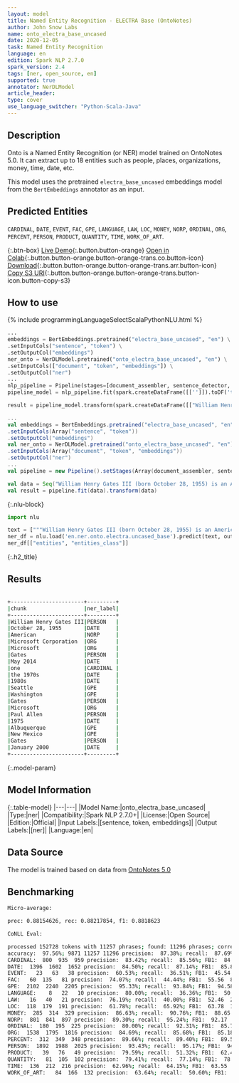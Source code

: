 ```yaml
---
layout: model
title: Named Entity Recognition - ELECTRA Base (OntoNotes)
author: John Snow Labs
name: onto_electra_base_uncased
date: 2020-12-05
task: Named Entity Recognition
language: en
edition: Spark NLP 2.7.0
spark_version: 2.4
tags: [ner, open_source, en]
supported: true
annotator: NerDLModel
article_header:
type: cover
use_language_switcher: "Python-Scala-Java"
---
```


## Description

Onto is a Named Entity Recognition (or NER) model trained on OntoNotes 5.0. It can extract up to 18 entities such as people, places, organizations, money, time, date, etc.

This model uses the pretrained `electra_base_uncased` embeddings model from the `BertEmbeddings` annotator as an input.

## Predicted Entities

`CARDINAL`, `DATE`, `EVENT`, `FAC`, `GPE`, `LANGUAGE`, `LAW`, `LOC`, `MONEY`, `NORP`, `ORDINAL`, `ORG`, `PERCENT`, `PERSON`, `PRODUCT`, `QUANTITY`, `TIME`, `WORK_OF_ART`.

{:.btn-box}
[Live Demo](https://demo.johnsnowlabs.com/public/NER_EN_18){:.button.button-orange}
[Open in Colab](https://colab.research.google.com/github/JohnSnowLabs/spark-nlp-workshop/blob/master/tutorials/streamlit_notebooks/NER_EN.ipynb){:.button.button-orange.button-orange-trans.co.button-icon}
[Download](https://s3.amazonaws.com/auxdata.johnsnowlabs.com/public/models/onto_electra_base_uncased_en_2.7.0_2.4_1607203076517.zip){:.button.button-orange.button-orange-trans.arr.button-icon}
[Copy S3 URI](s3://auxdata.johnsnowlabs.com/public/models/onto_electra_base_uncased_en_2.7.0_2.4_1607203076517.zip){:.button.button-orange.button-orange-trans.button-icon.button-copy-s3}

## How to use

<div class="tabs-box" markdown="1">
{% include programmingLanguageSelectScalaPythonNLU.html %}

```python
...
embeddings = BertEmbeddings.pretrained("electra_base_uncased", "en") \
.setInputCols("sentence", "token") \
.setOutputCol("embeddings")
ner_onto = NerDLModel.pretrained("onto_electra_base_uncased", "en") \
.setInputCols(["document", "token", "embeddings"]) \
.setOutputCol("ner")
...        
nlp_pipeline = Pipeline(stages=[document_assembler, sentence_detector, tokenizer, embeddings, ner_onto, ner_converter])
pipeline_model = nlp_pipeline.fit(spark.createDataFrame([['']]).toDF('text'))

result = pipeline_model.transform(spark.createDataFrame([["William Henry Gates III (born October 28, 1955) is an American business magnate, software developer, investor, and philanthropist. He is best known as the co-founder of Microsoft Corporation. During his career at Microsoft, Gates held the positions of chairman, chief executive officer (CEO), president and chief software architect, while also being the largest individual shareholder until May 2014. He is one of the best-known entrepreneurs and pioneers of the microcomputer revolution of the 1970s and 1980s. Born and raised in Seattle, Washington, Gates co-founded Microsoft with childhood friend Paul Allen in 1975, in Albuquerque, New Mexico; it went on to become the world's largest personal computer software company. Gates led the company as chairman and CEO until stepping down as CEO in January 2000, but he remained chairman and became chief software architect. During the late 1990s, Gates had been criticized for his business tactics, which have been considered anti-competitive. This opinion has been upheld by numerous court rulings. In June 2006, Gates announced that he would be transitioning to a part-time role at Microsoft and full-time work at the Bill & Melinda Gates Foundation, the private charitable foundation that he and his wife, Melinda Gates, established in 2000. He gradually transferred his duties to Ray Ozzie and Craig Mundie. He stepped down as chairman of Microsoft in February 2014 and assumed a new post as technology adviser to support the newly appointed CEO Satya Nadella."]], ["text"]))
```

```scala
...
val embeddings = BertEmbeddings.pretrained("electra_base_uncased", "en")
.setInputCols(Array("sentence", "token"))
.setOutputCol("embeddings")
val ner_onto = NerDLModel.pretrained("onto_electra_base_uncased", "en")
.setInputCols(Array("document", "token", "embeddings"))
.setOutputCol("ner")
...
val pipeline = new Pipeline().setStages(Array(document_assembler, sentence_detector, tokenizer, embeddings, ner_onto, ner_converter))

val data = Seq("William Henry Gates III (born October 28, 1955) is an American business magnate, software developer, investor, and philanthropist. He is best known as the co-founder of Microsoft Corporation. During his career at Microsoft, Gates held the positions of chairman, chief executive officer (CEO), president and chief software architect, while also being the largest individual shareholder until May 2014. He is one of the best-known entrepreneurs and pioneers of the microcomputer revolution of the 1970s and 1980s. Born and raised in Seattle, Washington, Gates co-founded Microsoft with childhood friend Paul Allen in 1975, in Albuquerque, New Mexico; it went on to become the world's largest personal computer software company. Gates led the company as chairman and CEO until stepping down as CEO in January 2000, but he remained chairman and became chief software architect. During the late 1990s, Gates had been criticized for his business tactics, which have been considered anti-competitive. This opinion has been upheld by numerous court rulings. In June 2006, Gates announced that he would be transitioning to a part-time role at Microsoft and full-time work at the Bill & Melinda Gates Foundation, the private charitable foundation that he and his wife, Melinda Gates, established in 2000. He gradually transferred his duties to Ray Ozzie and Craig Mundie. He stepped down as chairman of Microsoft in February 2014 and assumed a new post as technology adviser to support the newly appointed CEO Satya Nadella.").toDF("text")
val result = pipeline.fit(data).transform(data)
```

{:.nlu-block}
```python
import nlu

text = ["""William Henry Gates III (born October 28, 1955) is an American business magnate, software developer, investor, and philanthropist. He is best known as the co-founder of Microsoft Corporation. During his career at Microsoft, Gates held the positions of chairman, chief executive officer (CEO), president and chief software architect, while also being the largest individual shareholder until May 2014. He is one of the best-known entrepreneurs and pioneers of the microcomputer revolution of the 1970s and 1980s. Born and raised in Seattle, Washington, Gates co-founded Microsoft with childhood friend Paul Allen in 1975, in Albuquerque, New Mexico; it went on to become the world's largest personal computer software company. Gates led the company as chairman and CEO until stepping down as CEO in January 2000, but he remained chairman and became chief software architect. During the late 1990s, Gates had been criticized for his business tactics, which have been considered anti-competitive. This opinion has been upheld by numerous court rulings. In June 2006, Gates announced that he would be transitioning to a part-time role at Microsoft and full-time work at the Bill & Melinda Gates Foundation, the private charitable foundation that he and his wife, Melinda Gates, established in 2000. He gradually transferred his duties to Ray Ozzie and Craig Mundie. He stepped down as chairman of Microsoft in February 2014 and assumed a new post as technology adviser to support the newly appointed CEO Satya Nadella."""]
ner_df = nlu.load('en.ner.onto.electra.uncased_base').predict(text, output_level='chunk')
ner_df[["entities", "entities_class"]]
```

</div>

{:.h2_title}
## Results

```bash

+-----------------------+---------+
|chunk                  |ner_label|
+-----------------------+---------+
|William Henry Gates III|PERSON   |
|October 28, 1955       |DATE     |
|American               |NORP     |
|Microsoft Corporation  |ORG      |
|Microsoft              |ORG      |
|Gates                  |PERSON   |
|May 2014               |DATE     |
|one                    |CARDINAL |
|the 1970s              |DATE     |
|1980s                  |DATE     |
|Seattle                |GPE      |
|Washington             |GPE      |
|Gates                  |PERSON   |
|Microsoft              |ORG      |
|Paul Allen             |PERSON   |
|1975                   |DATE     |
|Albuquerque            |GPE      |
|New Mexico             |GPE      |
|Gates                  |PERSON   |
|January 2000           |DATE     |
+-----------------------+---------+

```

{:.model-param}
## Model Information

{:.table-model}
|---|---|
|Model Name:|onto_electra_base_uncased|
|Type:|ner|
|Compatibility:|Spark NLP 2.7.0+|
|License:|Open Source|
|Edition:|Official|
|Input Labels:|[sentence, token, embeddings]|
|Output Labels:|[ner]|
|Language:|en|

## Data Source

The model is trained based on data from [OntoNotes 5.0](https://catalog.ldc.upenn.edu/LDC2013T19)

## Benchmarking

```bash
Micro-average:

prec: 0.88154626, rec: 0.88217854, f1: 0.8818623

CoNLL Eval:

processed 152728 tokens with 11257 phrases; found: 11296 phrases; correct: 9871.
accuracy:  97.56%; 9871 11257 11296 precision:  87.38%; recall:  87.69%; FB1:  87.54
CARDINAL:  800  935  959 precision:  83.42%; recall:  85.56%; FB1:  84.48  959
DATE:  1396  1602  1652 precision:  84.50%; recall:  87.14%; FB1:  85.80  1652
EVENT:   23   63   38 precision:  60.53%; recall:  36.51%; FB1:  45.54  38
FAC:   60  135   81 precision:  74.07%; recall:  44.44%; FB1:  55.56  81
GPE:  2102  2240  2205 precision:  95.33%; recall:  93.84%; FB1:  94.58  2205
LANGUAGE:    8   22   10 precision:  80.00%; recall:  36.36%; FB1:  50.00  10
LAW:   16   40   21 precision:  76.19%; recall:  40.00%; FB1:  52.46  21
LOC:  118  179  191 precision:  61.78%; recall:  65.92%; FB1:  63.78  191
MONEY:  285  314  329 precision:  86.63%; recall:  90.76%; FB1:  88.65  329
NORP:  801  841  897 precision:  89.30%; recall:  95.24%; FB1:  92.17  897
ORDINAL:  180  195  225 precision:  80.00%; recall:  92.31%; FB1:  85.71  225
ORG:  1538  1795  1816 precision:  84.69%; recall:  85.68%; FB1:  85.18  1816
PERCENT:  312  349  348 precision:  89.66%; recall:  89.40%; FB1:  89.53  348
PERSON:  1892  1988  2025 precision:  93.43%; recall:  95.17%; FB1:  94.29  2025
PRODUCT:   39   76   49 precision:  79.59%; recall:  51.32%; FB1:  62.40  49
QUANTITY:   81  105  102 precision:  79.41%; recall:  77.14%; FB1:  78.26  102
TIME:  136  212  216 precision:  62.96%; recall:  64.15%; FB1:  63.55  216
WORK_OF_ART:   84  166  132 precision:  63.64%; recall:  50.60%; FB1:  56.38  132
```